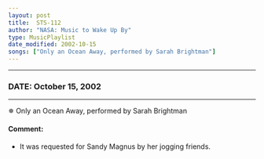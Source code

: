 ```yaml
---
layout: post
title:  STS-112
author: "NASA: Music to Wake Up By"
type: MusicPlaylist
date_modified: 2002-10-15
songs: ["Only an Ocean Away, performed by Sarah Brightman"]
---
```


----
### DATE: October 15, 2002
----
✵ Only an Ocean Away, performed by Sarah Brightman

#### Comment:
* It was requested for Sandy Magnus by her  jogging friends.



<br/>
<center>
	<a target="_blank"
	   href="https://twitter.com/intent/tweet?hashtags=Space,NASA,Playlist,NASAWakeupCalls,SpaceProgram&text={{ page.author}}, '{{ page.songs.first }}' {{ page.title }}, {{ page.date | date: '%B %d, %Y' }}. {{ site.url }}{{ page.url }}&via=nasawakeupcalls"><i class="fab fa-twitter" alt="Tweet this page" style="font-size: 1.3em;"></i></a>
	&nbsp; 	<i class="fas fa-user-astronaut" style="font-size: 1.5em;"></i> &nbsp;
    <a type="amzn" search="'Only an Ocean Away, performed by Sarah Brightman'" category="popular music">
    <i class="fab fa-amazon" style="font-size: 1.3em;"></i></a>
</center>
